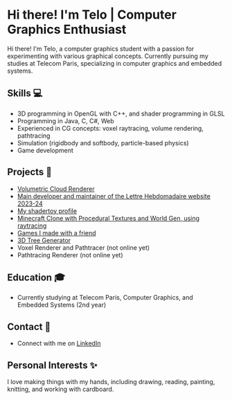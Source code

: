 # Hi there! I'm Telo | Computer Graphics Enthusiast

Hi there! I'm Telo, a computer graphics student with a passion for experimenting with various graphical concepts. Currently pursuing my studies at Telecom Paris, specializing in computer graphics and embedded systems.

## Skills 💻
- 3D programming in OpenGL with C++, and shader programming in GLSL
- Programming in Java, C, C#, Web
- Experienced in CG concepts: voxel raytracing, volume rendering, pathtracing
- Simulation (rigidbody and softbody, particle-based physics)
- Game development

## Projects 🚀
- [Volumetric Cloud Renderer](https://github.com/StormCreeper/Volumetric-Cloud-Rendering)
- [Main developer and maintainer of the Lettre Hebdomadaire website 2023-24](lh.rezel.net)
- [My shadertoy profile](https://www.shadertoy.com/user/StormCreeper)
- [Minecraft Clone with Procedural Textures and World Gen, using raytracing](https://github.com/StormCreeper/Minecraft-Raytracing)
- [Games I made with a friend](https://alt404.itch.io/)
- [3D Tree Generator](https://github.com/StormCreeper/Tree-Generator)
- Voxel Renderer and Pathtracer (not online yet)
- Pathtracing Renderer (not online yet)

## Education 🎓
- Currently studying at Telecom Paris, Computer Graphics, and Embedded Systems (2nd year)

## Contact 📧
- Connect with me on [LinkedIn](https://www.linkedin.com/in/telo-philippe)

## Personal Interests ✨
I love making things with my hands, including drawing, reading, painting, knitting, and working with cardboard.
